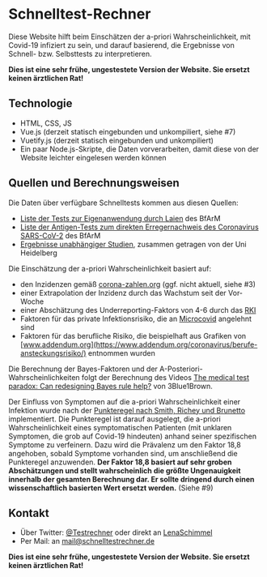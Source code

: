 # Schnelltest-Rechner
Diese Website hilft beim Einschätzen der a-priori Wahrscheinlichkeit, mit Covid-19 infiziert zu sein, und darauf basierend, die Ergebnisse von Schnell- bzw. Selbsttests zu interpretieren.

__Dies ist eine sehr frühe, ungestestete Version der Website. Sie ersetzt keinen ärztlichen Rat!__

## Technologie
 * HTML, CSS, JS
 * Vue.js (derzeit statisch eingebunden und unkompiliert, siehe #7)
 * Vuetify.js (derzeit statisch eingebunden und unkompiliert)
 * Ein paar Node.js-Skripte, die Daten vorverarbeiten, damit diese von der Website leichter eingelesen werden können

## Quellen und Berechnungsweisen

Die Daten über verfügbare Schnelltests kommen aus diesen Quellen:
 * [Liste der Tests zur Eigenanwendung durch Laien](https://www.bfarm.de/DE/Medizinprodukte/Antigentests/_node.html) des BfArM
 * [Liste der Antigen-Tests zum direkten Erregernachweis des Coronavirus SARS-CoV-2](https://antigentest.bfarm.de/ords/f?p=ANTIGENTESTS-AUF-SARS-COV-2) des BfArM
 * [Ergebnisse unabhängiger Studien](https://www.klinikum.uni-heidelberg.de/diagnostics-global-health), zusammen getragen von der Uni Heidelberg

Die Einschätzung der a-priori Wahrscheinlichkeit basiert auf:
 * den Inzidenzen gemäß [corona-zahlen.org](https://api.corona-zahlen.org/docs/) (ggf. nicht aktuell, siehe #3)
 * einer Extrapolation der Inzidenz durch das Wachstum seit der Vor-Woche
 * einer Abschätzung des Underreporting-Faktors von 4-6 durch das [RKI](https://www.rki.de/DE/Content/Infekt/EpidBull/Archiv/2020/Ausgaben/50_20.pdf?__blob=publicationFile)
 * Faktoren für das private Infektionsrisiko, die an [Microcovid](https://www.microcovid.org) angelehnt sind
 * Faktoren für das berufliche Risiko, die beispielhaft aus Grafiken von [www.addendum.org](https://www.addendum.org/coronavirus/berufe-ansteckungsrisiko/) entnommen wurden

Die Berechnung der Bayes-Faktoren und der A-Posteriori-Wahrscheinlichkeiten folgt der Berechnung des Videos [The medical test paradox: Can redesigning Bayes rule help?](https://www.youtube.com/watch?v=lG4VkPoG3ko&t) von 3Blue1Brown.

Der Einfluss von Symptomen auf die a-priori Wahrscheinlichkeit einer Infektion wurde nach der [Punkteregel nach Smith, Richey und Brunetto](https://www.ncbi.nlm.nih.gov/pmc/articles/PMC7584484/) implementiert. Die Punkteregel ist darauf ausgelegt, die a-priori Wahrscheinlichkeit eines symptomatischen Patienten (mit unklaren Symptomen, die grob auf Covid-19 hindeuten) anhand seiner spezifischen Symptome zu verfeinern. Dazu wird die Prävalenz um den Faktor 18,8 angehoben, sobald Symptome vorhanden sind, um anschließend die Punkteregel anzuwenden. **Der Faktor 18,8 basiert auf sehr groben Abschätzungen und stellt wahrscheinlich die größte Ungenauigkeit innerhalb der gesamten Berechnung dar. Er sollte dringend durch einen wissenschaftlich basierten Wert ersetzt werden.** (Siehe #9)

## Kontakt
 * Über Twitter: [@Testrechner](https://twitter.com/Testrechner) oder direkt an [LenaSchimmel](https://twitter.com/LenaSchimmel)
 * Per Mail: an [mail@schnelltestrechner.de](mailto:mail@schnelltestrechner.de)

__Dies ist eine sehr frühe, ungestestete Version der Website. Sie ersetzt keinen ärztlichen Rat!__